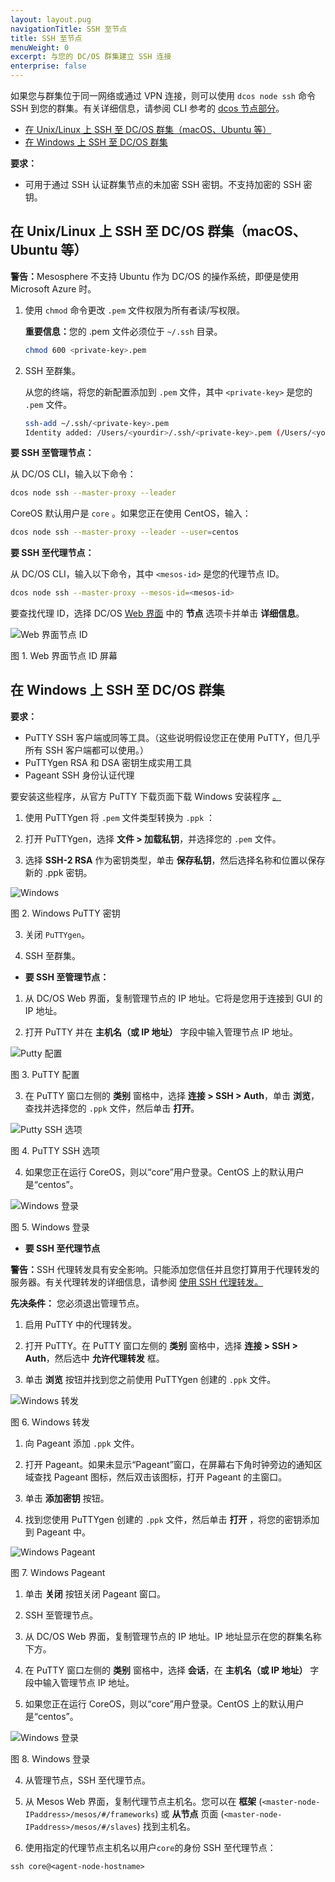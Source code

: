 ```yaml
---
layout: layout.pug
navigationTitle: SSH 至节点
title: SSH 至节点
menuWeight: 0
excerpt: 与您的 DC/OS 群集建立 SSH 连接 
enterprise: false
---
```


<!-- The source repo for this topic is https://github.com/dcos/dcos-docs-site -->

如果您与群集位于同一网络或通过 VPN 连接，则可以使用 `dcos node ssh` 命令 SSH 到您的群集。有关详细信息，请参阅 CLI 参考的 [dcos 节点部分][1]。

* [在 Unix/Linux 上 SSH 至 DC/OS 群集（macOS、Ubuntu 等）][2]
* [在 Windows 上 SSH 至 DC/OS 群集][3]

**要求：**

* 可用于通过 SSH 认证群集节点的未加密 SSH 密钥。不支持加密的 SSH 密钥。

## <a name="unix"></a>在 Unix/Linux 上 SSH 至 DC/OS 群集（macOS、Ubuntu 等）

<p class="message--warning"><strong>警告：</strong>Mesosphere 不支持 Ubuntu 作为 DC/OS 的操作系统，即便是使用 Microsoft Azure 时。</p>

1. 使用 `chmod` 命令更改 `.pem` 文件权限为所有者读/写权限。

   <p class="message--important"><strong>重要信息：</strong>您的 .pem 文件必须位于 <code>~/.ssh</code> 目录。</p>

    ```bash
    chmod 600 <private-key>.pem
    ```

2. SSH 至群集。

   从您的终端，将您的新配置添加到 `.pem` 文件，其中 `<private-key>` 是您的 `.pem` 文件。

    ```bash
    ssh-add ~/.ssh/<private-key>.pem
    Identity added: /Users/<yourdir>/.ssh/<private-key>.pem (/Users/<yourdir>/.ssh/<private-key>.pem)
    ```

 **要 SSH 至管理节点：**

从 DC/OS CLI，输入以下命令：

   ```bash
   dcos node ssh --master-proxy --leader
   ```

 CoreOS 默认用户是 `core` 。如果您正在使用 CentOS，输入：

   ```bash
   dcos node ssh --master-proxy --leader --user=centos
   ```

 **要 SSH 至代理节点：**

 从 DC/OS CLI，输入以下命令，其中 `<mesos-id>` 是您的代理节点 ID。

   ```bash
   dcos node ssh --master-proxy --mesos-id=<mesos-id>
   ```

 要查找代理 ID，选择 DC/OS [Web 界面](/cn/1.12/gui/) 中的 **节点** 选项卡并单击 **详细信息**。

 ![Web 界面节点 ID](/1.12/img/GUI-Nodes-Selected_Node_Detail_View-1_12.png)

 图 1. Web 界面节点 ID 屏幕


## <a name="windows"></a> 在 Windows 上 SSH 至 DC/OS 群集

**要求：**

* PuTTY SSH 客户端或同等工具。（这些说明假设您正在使用 PuTTY，但几乎所有 SSH 客户端都可以使用。）
* PuTTYgen RSA 和 DSA 密钥生成实用工具
* Pageant SSH 身份认证代理

要安装这些程序，从官方 PuTTY 下载页面下载 Windows 安装程序 <a href="http://www.chiark.greenend.org.uk/~sgtatham/putty/download.html" target="_blank">。</a>

1. 使用 PuTTYgen 将 `.pem` 文件类型转换为 `.ppk` ：

 1. 打开 PuTTYgen，选择 **文件 > 加载私钥**，并选择您的 `.pem` 文件。

 2. 选择 **SSH-2 RSA** 作为密钥类型，单击 **保存私钥**，然后选择名称和位置以保存新的 .ppk 密钥。

 ![Windows](/1.12/img/windowsputtykey.png)

 图 2. Windows PuTTY 密钥

 3. 关闭 `PuTTYgen`。

2. SSH 至群集。

 * **要 SSH 至管理节点：**

 1. 从 DC/OS Web 界面，复制管理节点的 IP 地址。它将是您用于连接到 GUI 的 IP 地址。

 2. 打开 PuTTY 并在 **主机名（或 IP 地址）** 字段中输入管理节点 IP 地址。

 ![Putty 配置](/1.12/img/windowsputtybasic.png)

 图 3. PuTTY 配置

 3. 在 PuTTY 窗口左侧的 **类别** 窗格中，选择 **连接 > SSH > Auth**，单击 **浏览**，查找并选择您的 `.ppk` 文件，然后单击 **打开**。

 ![Putty SSH 选项](/1.12/img/windowsputtysshopt.png)

 图 4. PuTTY SSH 选项

 4. 如果您正在运行 CoreOS，则以“core”用户登录。CentOS 上的默认用户是“centos”。

 ![Windows 登录](/1.12/img/windowscore.png)

 图 5. Windows 登录

 * **要 SSH 至代理节点**

 <p class="message--warning"><strong>警告：</strong>SSH 代理转发具有安全影响。只能添加您信任并且您打算用于代理转发的服务器。有关代理转发的详细信息，请参阅 <a href="https://developer.github.com/guides/using-ssh-agent-forwarding/" target="_blank">使用 SSH 代理转发。</a></p>

 **先决条件：** 您必须退出管理节点。

 1. 启用 PuTTY 中的代理转发。

 1. 打开 PuTTY。在 PuTTY 窗口左侧的 **类别** 窗格中，选择 **连接 > SSH > Auth**，然后选中 **允许代理转发** 框。

 1. 单击 **浏览** 按钮并找到您之前使用 PuTTYgen 创建的 `.ppk` 文件。

   ![Windows 转发](/1.12/img/windowsforwarding.png)

   图 6. Windows 转发

 1. 向 Pageant 添加 `.ppk` 文件。

 1. 打开 Pageant。如果未显示“Pageant”窗口，在屏幕右下角时钟旁边的通知区域查找 Pageant 图标，然后双击该图标，打开 Pageant 的主窗口。

 1. 单击 **添加密钥** 按钮。

 1. 找到您使用 PuTTYgen 创建的 `.ppk` 文件，然后单击 **打开** ，将您的密钥添加到 Pageant 中。

   ![Windows Pageant](/1.12/img/windowspageant.png)

   图 7. Windows Pageant

 1. 单击 **关闭** 按钮关闭 Pageant 窗口。

 1. SSH 至管理节点。

 1. 从 DC/OS Web 界面，复制管理节点的 IP 地址。IP 地址显示在您的群集名称下方。

 2. 在 PuTTY 窗口左侧的 **类别** 窗格中，选择 **会话**，在 **主机名（或 IP 地址）** 字段中输入管理节点 IP 地址。

 4. 如果您正在运行 CoreOS，则以“core”用户登录。CentOS 上的默认用户是“centos”。

 ![Windows 登录](/1.12/img/windowscore.png)

 图 8. Windows 登录

 4. 从管理节点，SSH 至代理节点。

 1. 从 Mesos Web 界面，复制代理节点主机名。您可以在 **框架** (`<master-node-IPaddress>/mesos/#/frameworks`) 或 **从节点** 页面 (`<master-node-IPaddress>/mesos/#/slaves`) 找到主机名。

 2. 使用指定的代理节点主机名以用户`core`的身份 SSH 至代理节点：

 `ssh core@<agent-node-hostname>`

 [1]: /cn/1.12/cli/command-reference/
 [2]: #unix
 [3]: #windows
